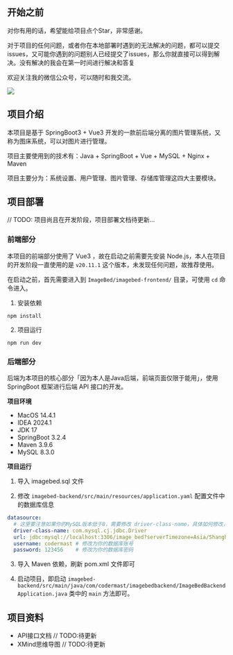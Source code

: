 ## 开始之前

对你有用的话，希望能给项目点个Star，非常感谢。

对于项目的任何问题，或者你在本地部署时遇到的无法解决的问题，都可以提交issues，又可能你遇到的问题别人已经提交了issues，那么你就直接可以得到解决。没有解决的我会在第一时间进行解决和答复

欢迎关注我的微信公众号，可以随时和我交流。

![](https://img2.imgtp.com/2024/04/03/2wunYds8.png)

## 项目介绍

本项目是基于 SpringBoot3 + Vue3 开发的一款前后端分离的图片管理系统，又称为图床系统，可以对图片进行管理。

项目主要使用到的技术有：Java + SpringBoot + Vue + MySQL + Nginx + Maven

项目主要分为：系统设置、用户管理、图片管理、存储库管理这四大主要模块。

## 项目部署

// TODO: 项目尚且在开发阶段，项目部署文档待更新...

### 前端部分

本项目的前端部分使用了 Vue3 ，故在启动之前需要先安装 Node.js，本人在项目的开发阶段一直使用的是 `v20.11.1` 这个版本，未发现任何问题，故推荐使用。

在启动之前，首先需要进入到 `ImageBed/imagebed-frontend/` 目录，可使用 `cd` 命令进入。

1. 安装依赖

```shell
npm install
```
2. 项目运行

```shell
npm run dev
```

### 后端部分

后端为本项目的核心部分「因为本人是Java后端，前端页面仅限于能用」，使用 SpringBoot 框架进行后端 API 接口的开发。

**项目环境**

- MacOS 14.4.1
- IDEA 2024.1
- JDK 17
- SpringBoot 3.2.4
- Maven 3.9.6
- MySQL 8.3.0

**项目运行**

1. 导入 imagebed.sql 文件

2. 修改 `imagebed-backend/src/main/resources/application.yaml` 配置文件中的数据库信息

```yaml
datasource:
  # 这里要注意如果你的MySQL版本低于8，需要修改 driver-class-name，具体如何修改，篇幅限制，请自行百度。
  driver-class-name: com.mysql.cj.jdbc.Driver
  url: jdbc:mysql://localhost:3306/image_bed?serverTimezone=Asia/Shanghai&useUnicode=true&characterEncoding=utf-8&zeroDateTimeBehavior=convertToNull&useSSL=false&allowPublicKeyRetrieval=true
  username: codermast # 修改为你的数据库账号
  password: 123456    # 修改为你的数据库密码
```

3. 导入 Maven 依赖，刷新 pom.xml 文件即可

4. 启动项目，即启动 `imagebed-backend/src/main/java/com/codermast/imagebedbackend/ImageBedBackendApplication.java` 类中的 `main` 方法即可。

## 项目资料

- API接口文档    // TODO:待更新
- XMind思维导图  // TODO:待更新